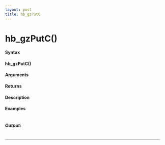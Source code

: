 ```yaml
---
layout: post
title: hb_gzPutC
---
```


# hb_gzPutC()


#### Syntax

#### hb_gzPutC()

#### Arguments

#### Returns

#### Description

#### Examples

```

```

##### Output:

```

```

---